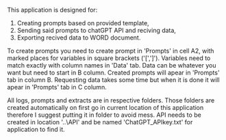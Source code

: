 This application is designed for:
1. Creating prompts based on provided template,
2. Sending said prompts to chatGPT API and reciving data,
3. Exporting recived data to WORD document.

To create prompts you need to create prompt in 'Prompts' in cell A2, with marked places for variables in square brackets ('[',']'). 
Variables need to match exactly with column names in 'Data' tab. Data can be whatever you want but need to start in B column.
Created prompts will apear in 'Prompts' tab in column B.
Requesting data takes some time but when it is done it will apear in 'Prompts' tab in C column.

All logs, prompts and extracts are in respective folders. Those folders are created automatically on first go in current location of this application therefore I suggest putting it in folder to avoid mess.
API needs to be created in location '..\API\' and be named 'ChatGPT_APIkey.txt' for application to find it.
